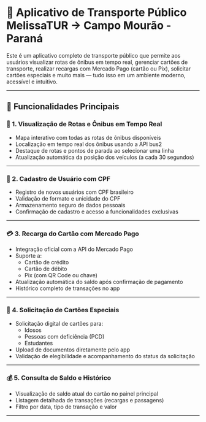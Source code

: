 # 🚌 Aplicativo de Transporte Público MelissaTUR → Campo Mourão - Paraná

Este é um aplicativo completo de transporte público que permite aos usuários visualizar rotas de ônibus em tempo real, gerenciar cartões de transporte, realizar recargas com Mercado Pago (cartão ou Pix), solicitar cartões especiais e muito mais — tudo isso em um ambiente moderno, acessível e intuitivo.

---

## 🚀 Funcionalidades Principais

### 📍 1. Visualização de Rotas e Ônibus em Tempo Real
- Mapa interativo com todas as rotas de ônibus disponíveis
- Localização em tempo real dos ônibus usando a API bus2
- Destaque de rotas e pontos de parada ao selecionar uma linha
- Atualização automática da posição dos veículos (a cada 30 segundos)

---

### 📝 2. Cadastro de Usuário com CPF
- Registro de novos usuários com CPF brasileiro
- Validação de formato e unicidade do CPF
- Armazenamento seguro de dados pessoais
- Confirmação de cadastro e acesso a funcionalidades exclusivas

---

### 💳 3. Recarga do Cartão com Mercado Pago
- Integração oficial com a API do Mercado Pago
- Suporte a:
  - Cartão de crédito
  - Cartão de débito
  - Pix (com QR Code ou chave)
- Atualização automática do saldo após confirmação de pagamento
- Histórico completo de transações no app

---

### 🎫 4. Solicitação de Cartões Especiais
- Solicitação digital de cartões para:
  - Idosos
  - Pessoas com deficiência (PCD)
  - Estudantes
- Upload de documentos diretamente pelo app
- Validação de elegibilidade e acompanhamento do status da solicitação

---

### 💰 5. Consulta de Saldo e Histórico
- Visualização de saldo atual do cartão no painel principal
- Listagem detalhada de transações (recargas e passagens)
- Filtro por data, tipo de transação e valor

---
